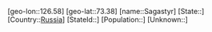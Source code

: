 ﻿---
location: [73.38,126.58]
type: City
tags:
- geo/City


SpocWebEntityId: 33873
isDeleted: false
confidential: public

---
[geo-lon::126.58]
[geo-lat::73.38]
[name::Sagastyr]
[State::]
[Country::[Russia](geo/Continent/Europe/Russia.md)]
[StateId::]
[Population::]
[Unknown::]

